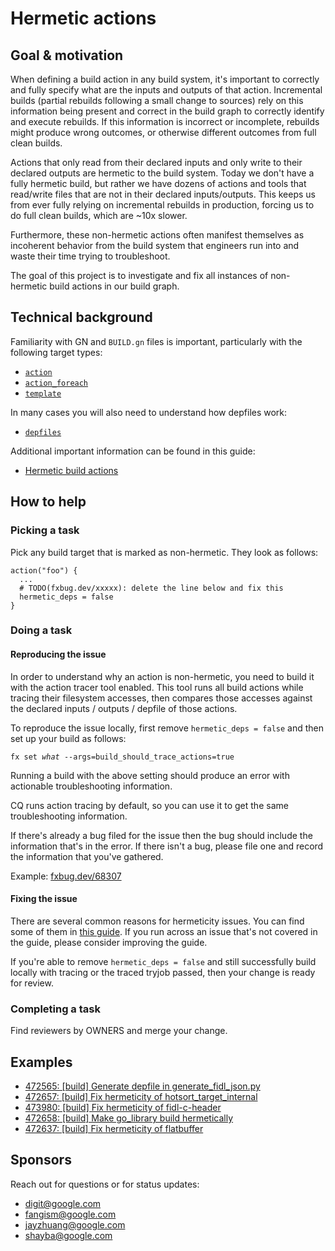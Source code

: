 # Hermetic actions

## Goal & motivation

When defining a build action in any build system, it's important to correctly
and fully specify what are the inputs and outputs of that action.
Incremental builds (partial rebuilds following a small change to sources) rely
on this information being present and correct in the build graph to correctly
identify and execute rebuilds. If this information is incorrect or incomplete,
rebuilds might produce wrong outcomes, or otherwise different outcomes from full
clean builds.

Actions that only read from their declared inputs and only write to their
declared outputs are hermetic to the build system.
Today we don't have a fully hermetic build, but rather we have dozens of actions
and tools that read/write files that are not in their declared inputs/outputs.
This keeps us from ever fully relying on incremental rebuilds in production,
forcing us to do full clean builds, which are ~10x slower.

Furthermore, these non-hermetic actions often manifest themselves as incoherent
behavior from the build system that engineers run into and waste their time
trying to troubleshoot.

The goal of this project is to investigate and fix all instances of non-hermetic
build actions in our build graph.

## Technical background

Familiarity with GN and `BUILD.gn` files is important, particularly with the
following target types:

*   [`action`](https://gn.googlesource.com/gn/+/master/docs/reference.md#func_action)
*   [`action_foreach`](https://gn.googlesource.com/gn/+/master/docs/reference.md#func_action_foreach)
*   [`template`](https://gn.googlesource.com/gn/+/master/docs/reference.md#func_template)

In many cases you will also need to understand how depfiles work:

*   [`depfiles`](https://gn.googlesource.com/gn/+/master/docs/reference.md#var_depfile)

Additional important information can be found in this guide:

*   [Hermetic build actions][hermetic-build-actions]

## How to help

### Picking a task

Pick any build target that is marked as non-hermetic. They look as follows:

```gn
action("foo") {
  ...
  # TODO(fxbug.dev/xxxxx): delete the line below and fix this
  hermetic_deps = false
}
```

### Doing a task

#### Reproducing the issue

In order to understand why an action is non-hermetic, you need to build it with
the action tracer tool enabled. This tool runs all build actions while tracing
their filesystem accesses, then compares those accesses against the declared
inputs / outputs / depfile of those actions.

To reproduce the issue locally, first remove `hermetic_deps = false` and then
set up your build as follows:

<pre class="prettyprint">
<code class="devsite-terminal">fx set <var>what</var> --args=build_should_trace_actions=true</code>
</pre>

Running a build with the above setting should produce an error with
actionable troubleshooting information.

CQ runs action tracing by default, so you can use it to get the same
troubleshooting information.

If there's already a bug filed for the issue then the bug should include the
information that's in the error. If there isn't a bug, please file one and
record the information that you've gathered.

Example: [fxbug.dev/68307](https://bugs.fuchsia.dev/p/fuchsia/issues/detail?id=68307)

#### Fixing the issue

There are several common reasons for hermeticity issues. You can find some of
them in [this guide][common-issues].
If you run across an issue that's not covered in the guide, please consider
improving the guide.

If you're able to remove `hermetic_deps = false` and still successfully build
locally with tracing or the traced tryjob passed, then your change is ready for
review.

### Completing a task

Find reviewers by OWNERS and merge your change.

## Examples

*   [472565: [build] Generate depfile in generate_fidl_json.py](https://fuchsia-review.googlesource.com/c/fuchsia/+/472565)
*   [472657: [build] Fix hermeticity of hotsort_target_internal](https://fuchsia-review.googlesource.com/c/fuchsia/+/472657)
*   [473980: [build] Fix hermeticity of fidl-c-header](https://fuchsia-review.googlesource.com/c/fuchsia/+/473980)
*   [472658: [build] Make go_library build hermetically](https://fuchsia-review.googlesource.com/c/fuchsia/+/472658)
*   [472637: [build] Fix hermeticity of flatbuffer](https://fuchsia-review.googlesource.com/c/third_party/flatbuffers/+/472637)

## Sponsors

Reach out for questions or for status updates:

*   <digit@google.com>
*   <fangism@google.com>
*   <jayzhuang@google.com>
*   <shayba@google.com>

[hermetic-build-actions]: /development/build/hermetic_actions.md
[common-issues]: /development/build/hermetic_actions.md#common_issues_and_how_to_fix_them
